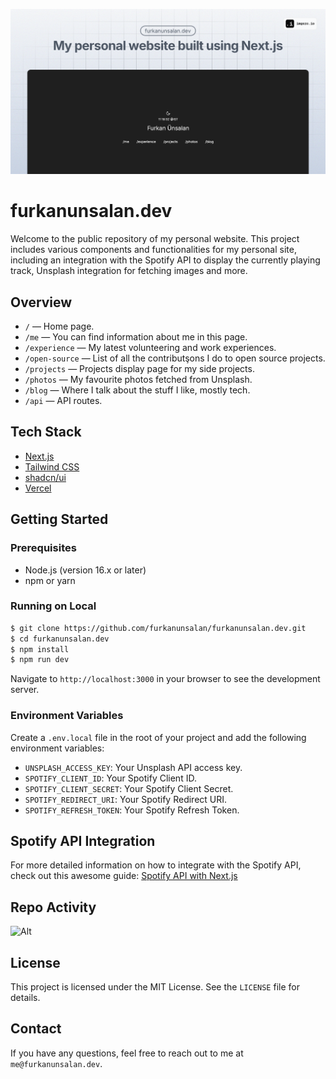 ![screenshot](public/photos/preview/image.png)

# furkanunsalan.dev
Welcome to the public repository of my personal website. This project includes various components and functionalities for my personal site, including an integration with the Spotify API to display the currently playing track, Unsplash integration for fetching images and more.

## Overview
- `/` — Home page.
- `/me` — You can find information about me in this page.
- `/experience` — My latest volunteering and work experiences.
- `/open-source` — List of all the contributşons I do to open source projects.
- `/projects` — Projects display page for my side projects.
- `/photos` — My favourite photos fetched from Unsplash.
- `/blog` — Where I talk about the stuff I like, mostly tech.
- `/api` — API routes.

## Tech Stack

- [Next.js](https://nextjs.org)
- [Tailwind CSS](https://tailwindcss.com)
- [shadcn/ui](https://ui.shadcn.com)
- [Vercel](https://vercel.com)

## Getting Started

### Prerequisites

- Node.js (version 16.x or later)
- npm or yarn

### Running on Local

```bash
$ git clone https://github.com/furkanunsalan/furkanunsalan.dev.git
$ cd furkanunsalan.dev
$ npm install
$ npm run dev
```

Navigate to `http://localhost:3000` in your browser to see the development server.


### Environment Variables

Create a `.env.local` file in the root of your project and add the following environment variables:
- `UNSPLASH_ACCESS_KEY`: Your Unsplash API access key.
- `SPOTIFY_CLIENT_ID`: Your Spotify Client ID.
- `SPOTIFY_CLIENT_SECRET`: Your Spotify Client Secret.
- `SPOTIFY_REDIRECT_URI`: Your Spotify Redirect URI.
- `SPOTIFY_REFRESH_TOKEN`: Your Spotify Refresh Token.

## Spotify API Integration
For more detailed information on how to integrate with the Spotify API, check out this awesome guide:
[Spotify API with Next.js](https://leerob.io/blog/spotify-api-nextjs)

## Repo Activity

![Alt](https://repobeats.axiom.co/api/embed/94a2829520bc7e0ee83043b228c0db765d31cf5b.svg "Repobeats analytics image")

## License
This project is licensed under the MIT License. See the `LICENSE` file for details.
## Contact
If you have any questions, feel free to reach out to me at `me@furkanunsalan.dev`.
